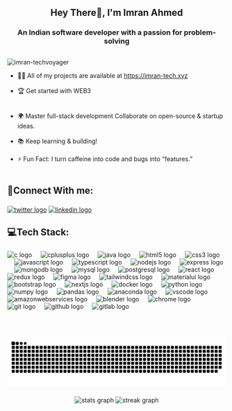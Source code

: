 <h2 align="center">Hey There👋, I'm Imran Ahmed</h2>

###

<h3 align="center">An Indian software developer with a passion for problem-solving</h3>

##

<p align="left"> <img src="https://komarev.com/ghpvc/?username=imran-techvoyager&label=Profile%20views&color=0e75b6&style=flat" alt="imran-techvoyager" /> </p>

- 👨‍💻 All of my projects are available at https://imran-tech.xyz
<br></br>
- 🏆 Get started with WEB3  
<br></br>
- 🌍 Master full-stack development Collaborate on open-source & startup ideas.
<br></br>
- 📚 Keep learning & building!
<br></br>
- ⚡ Fun Fact: I turn caffeine into code and bugs into “features.”
<br></br>

###

<h2 align="left">🔗Connect With me:</h2>

###

<div align="left">
 <a href="https://x.com/imranahmedtech" target="blank"><img src="https://raw.githubusercontent.com/maurodesouza/profile-readme-generator/master/src/assets/icons/social/twitter/default.svg" width="52" height="40" alt="twitter logo"  /></a>
  <a href="https://www.linkedin.com/in/imran-ahmed-b76a47326/" target="blank"><img src="https://raw.githubusercontent.com/maurodesouza/profile-readme-generator/master/src/assets/icons/social/linkedin/default.svg" width="52" height="40" alt="linkedin logo"  /></a>
</div>

###

<h2 align="left">💻Tech Stack:</h2>

###

<div align="left">
  <img src="https://cdn.jsdelivr.net/gh/devicons/devicon/icons/c/c-original.svg" height="43" alt="c logo"  />
  <img width="12" />
  <img src="https://cdn.jsdelivr.net/gh/devicons/devicon/icons/cplusplus/cplusplus-original.svg" height="43" alt="cplusplus logo"  />
  <img width="12" />
  <img src="https://cdn.jsdelivr.net/gh/devicons/devicon/icons/java/java-original.svg" height="43" alt="java logo"  />
  <img width="12" />
  <img src="https://cdn.jsdelivr.net/gh/devicons/devicon/icons/html5/html5-original.svg" height="43" alt="html5 logo"  />
  <img width="12" />
  <img src="https://cdn.jsdelivr.net/gh/devicons/devicon/icons/css3/css3-original.svg" height="43" alt="css3 logo"  />
  <img width="12" />
  <img src="https://cdn.jsdelivr.net/gh/devicons/devicon/icons/javascript/javascript-original.svg" height="43" alt="javascript logo"  />
  <img width="12" />
  <img src="https://cdn.jsdelivr.net/gh/devicons/devicon/icons/typescript/typescript-original.svg" height="43" alt="typescript logo"  />
  <img width="12" />
  <img src="https://cdn.jsdelivr.net/gh/devicons/devicon/icons/nodejs/nodejs-original.svg" height="43" alt="nodejs logo"  />
  <img width="12" />
  <img src="https://cdn.jsdelivr.net/gh/devicons/devicon/icons/express/express-original.svg" height="43" alt="express logo"  />
  <img width="12" />
  <img src="https://cdn.jsdelivr.net/gh/devicons/devicon/icons/mongodb/mongodb-original.svg" height="43" alt="mongodb logo"  />
  <img width="12" />
  <img src="https://cdn.jsdelivr.net/gh/devicons/devicon/icons/mysql/mysql-original.svg" height="43" alt="mysql logo"  />
  <img width="12" />
  <img src="https://cdn.jsdelivr.net/gh/devicons/devicon/icons/postgresql/postgresql-original.svg" height="43" alt="postgresql logo"  />
  <img width="12" />
  <img src="https://cdn.jsdelivr.net/gh/devicons/devicon/icons/react/react-original.svg" height="43" alt="react logo"  />
  <img width="12" />
  <img src="https://cdn.jsdelivr.net/gh/devicons/devicon/icons/redux/redux-original.svg" height="43" alt="redux logo"  />
  <img width="12" />
  <img src="https://cdn.jsdelivr.net/gh/devicons/devicon/icons/figma/figma-original.svg" height="43" alt="figma logo"  />
  <img width="12" />
  <img src="https://cdn.jsdelivr.net/gh/devicons/devicon/icons/tailwindcss/tailwindcss-original-wordmark.svg" height="43" alt="tailwindcss logo"  />
  <img width="12" />
  <img src="https://cdn.jsdelivr.net/gh/devicons/devicon/icons/materialui/materialui-original.svg" height="43" alt="materialui logo"  />
  <img width="12" />
  <img src="https://cdn.jsdelivr.net/gh/devicons/devicon/icons/bootstrap/bootstrap-original.svg" height="43" alt="bootstrap logo"  />
  <img width="12" />
  <img src="https://cdn.jsdelivr.net/gh/devicons/devicon/icons/nextjs/nextjs-original.svg" height="43" alt="nextjs logo"  />
  <img width="12" />
  <img src="https://cdn.jsdelivr.net/gh/devicons/devicon/icons/docker/docker-original.svg" height="43" alt="docker logo"  />
  <img width="12" />
  <img src="https://cdn.jsdelivr.net/gh/devicons/devicon/icons/python/python-original.svg" height="43" alt="python logo"  />
  <img width="12" />
  <img src="https://cdn.jsdelivr.net/gh/devicons/devicon/icons/numpy/numpy-original.svg" height="43" alt="numpy logo"  />
  <img width="12" />
  <img src="https://cdn.jsdelivr.net/gh/devicons/devicon/icons/pandas/pandas-original.svg" height="43" alt="pandas logo"  />
  <img width="12" />
  <img src="https://cdn.jsdelivr.net/gh/devicons/devicon/icons/anaconda/anaconda-original.svg" height="43" alt="anaconda logo"  />
  <img width="12" />
  <img src="https://cdn.jsdelivr.net/gh/devicons/devicon/icons/vscode/vscode-original.svg" height="43" alt="vscode logo"  />
  <img width="12" />
  <img src="https://cdn.jsdelivr.net/gh/devicons/devicon/icons/amazonwebservices/amazonwebservices-line-wordmark.svg" height="43" alt="amazonwebservices logo"  />
  <img width="12" />
  <img src="https://cdn.jsdelivr.net/gh/devicons/devicon/icons/blender/blender-original.svg" height="43" alt="blender logo"  />
  <img width="12" />
  <img src="https://cdn.jsdelivr.net/gh/devicons/devicon/icons/chrome/chrome-original.svg" height="43" alt="chrome logo"  />
  <img width="12" />
  <img src="https://cdn.jsdelivr.net/gh/devicons/devicon/icons/git/git-original.svg" height="43" alt="git logo"  />
  <img width="12" />
  <img src="https://cdn.jsdelivr.net/gh/devicons/devicon/icons/github/github-original.svg" height="43" alt="github logo"  />
  <img width="12" />
  <img src="https://cdn.jsdelivr.net/gh/devicons/devicon/icons/gitlab/gitlab-original.svg" height="43" alt="gitlab logo"  />
</div>

###

<br clear="both">

<!-- <img src="https://raw.githubusercontent.com/imran-techvoyager/imran-techvoyager/output/snake.svg" alt="Snake animation" /> -->

###

<picture>
  <source media="(prefers-color-scheme: dark)" srcset="https://raw.githubusercontent.com/imran-techvoyager/imran-techvoyager/output/github-snake-dark.svg" />
  <source media="(prefers-color-scheme: light)" srcset="https://raw.githubusercontent.com/imran-techvoyager/imran-techvoyager/output/github-snake.svg" />
  <img alt="github-snake" src="https://raw.githubusercontent.com/imran-techvoyager/imran-techvoyager/output/github-snake.svg" />
</picture>


###

<div align="center">
  <img src="https://github-readme-stats.vercel.app/api?username=imran-techvoyager&hide_title=false&hide_rank=false&show_icons=true&include_all_commits=true&count_private=true&disable_animations=false&theme=dracula&locale=en&hide_border=false" height="150" alt="stats graph"  />
   <img src="https://streak-stats.demolab.com?user=imran-techvoyager&theme=dracula&hide_border=false&token=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" height="150" alt="streak graph" />
<!--  <img src="https://streak-stats.demolab.com?user=imran-techvoyager&theme=dracula&hide_border=false" height="150" alt="streak graph" /> -->
<!--  ![Streak Stats](https://github-readme-streak-stats.herokuapp.com/?user=imran-techvoyager&theme=dracula&hide_border=false)  -->
 </div> 
<!--<div align="center">
  <img src="https://github-readme-stats.vercel.app/api?username=imran-techvoyager&theme=dracula&hide_border=false" height="150" alt="GitHub Stats" />
  <img src="https://streak-stats.demolab.com?user=imran-techvoyager&theme=dracula&hide_border=false" height="150" alt="Streak Stats" />
</div>-->



